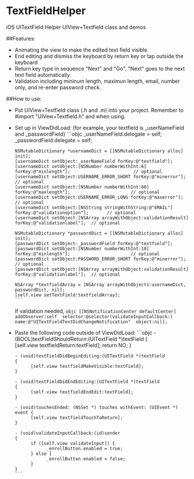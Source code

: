 TextFieldHelper
===============

iOS UITextField Helper
UIView+Textfield class and demos

##Features:
* Animating the view to make the edited text field visible.
* End editing and dismiss the keyboard by return key or tap outside the keyboard
* Return key type in sequence "Next" and "Go". "Next" goes to the next text field automatically.
* Validation including mininum length, maximun length, email, number only, and re-enter password check.

##How to use:
* Put UIView+Textfield class (.h and .m) into your project. Remember to #import "UIVew+Textfield.h" and <UITextFieldDelegate> when using.
* Set up in ViewDidLoad: (for example, your textfield is _userNameField and _passwordField)
      ```objc
      _userNameField.delegate = self;
      _passwordField.delegate = self;

      NSMutableDictionary *usernameDict = [[NSMutableDictionary alloc] init];
      [usernameDict setObject:_userNameField forKey:@"textfield"];
      [usernameDict setObject:[NSNumber numberWithInt:6] forKey:@"minlength"];                        // optional
      [usernameDict setObject:USERNAME_ERROR_SHORT forKey:@"minerror"];                               // optional
      [usernameDict setObject:[NSNumber numberWithInt:60] forKey:@"maxlength"];                       // optional
      [usernameDict setObject:USERNAME_ERROR_LONG forKey:@"maxerror"];                                // optional
      [usernameDict setObject:[NSString stringWithString:@"EMAIL"] forKey:@"validationoption"];       // optional
      [usernameDict setObject:[NSArray arrayWithObject:validationResult] forKey:@"validationlabel"];  // optional

      NSMutableDictionary *passwordDict = [[NSMutableDictionary alloc] init];
      [passwordDict setObject:_passwordField forKey:@"textfield"];
      [passwordDict setObject:[NSNumber numberWithInt:10] forKey:@"minlength"];                       // optional
      [passwordDict setObject:PASSWORD_ERROR_SHORT forKey:@"minerror"];                               // optional
      [passwordDict setObject:[NSArray arrayWithObject:validationResult] forKey:@"validationlabel"];  // optional

      NSArray *textfieldArray = [NSArray arrayWithObjects:usernameDict, passwordDict, nil];
      [self.view setTextField:textfieldArray];
      ```

    If validation needed,
      ```objc
      [[NSNotificationCenter defaultCenter] addObserver:self 
                                         selector:@selector(validateInputCallback:) 
                                             name:@"UITextFieldTextDidChangeNotification" 
                                           object:nil];
      ```

* Paste the following code outside of ViewDidLoad:
      ```objc
      - (BOOL)textFieldShouldReturn:(UITextField *)textField 
      {    
            [self.view textfieldReturn:textField];
            return NO;
      }
 
      - (void)textFieldDidBeginEditing:(UITextField *)textField
      {
            [self.view textfieldMakeVisible:textField];
      }
 
      - (void)textFieldDidEndEditing:(UITextField *)textField
      {
            [self.view textfieldEndEdit:textField];
      }
 
      - (void)touchesEnded: (NSSet *) touches withEvent: (UIEvent *) event {   
            [self.view textfieldTouchToReturn];
      }
 
      - (void)validateInputCallback:(id)sender
      {
            if ([self.view validateInput]) {
                  _enrollButton.enabled = true;
            } else {
                  _enrollButton.enabled = false;
            }
      }
      ```


